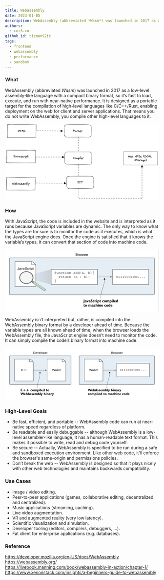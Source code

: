 ```yaml
---
title: Webassembly
date: 2023-01-05
description: WebAssembly (abbreviated *Wasm*) was launched in 2017 as a low-level assembly-like language with a compact binary format, so it’s fast to load, execute, and run with near-native performance.
authors:
  - cor3.co
github_id: tienan92it
tags:
  - frontend
  - webassembly
  - performance
  - sandbox
---
```


### What

WebAssembly (abbreviated *Wasm*) was launched in 2017 as a low-level assembly-like language with a compact binary format, so it’s fast to load, execute, and run with near-native performance. It is designed as a portable target for the compilation of high-level languages like C/C++/Rust, enabling deployment on the web for client and server applications. That means you do not write WebAssembly, you compile other high-level languages to it.

![](assets/webassembly_wasm-architecture.webp)

### How

With JavaScript, the code is included in the website and is interpreted as it runs because JavaScript variables are dynamic. The only way to know what the types are for sure is to monitor the code as it executes, which is what the JavaScript engine does. Once the engine is satisfied that it knows the variable’s types, it can convert that section of code into machine code.

![](assets/webassembly_wasm-js-how-it-work.webp)

WebAssembly isn’t interpreted but, rather, is compiled into the WebAssembly binary format by a developer ahead of time. Because the variable types are all known ahead of time, when the browser loads the WebAssembly file, the JavaScript engine doesn’t need to monitor the code. It can simply compile the code’s binary format into machine code.

![](assets/webassembly_wasm-how-it-works.webp)

### High-Level Goals

- Be fast, efficient, and portable -- WebAssembly code can run at near-native speed regardless of platform.
- Be readable and easily debuggable -- although WebAssembly is a low-level assembler-like language, it has a human-readable text format. This makes it possible to write, read and debug code yourself.
- Be secure -- Actually, WebAssembly is specified to be run during a safe and sandboxed execution environment. Like other web code, it'll enforce the browser's same-origin and permissions policies.
- Don’t break the web -- WebAssembly is designed so that it plays nicely with other web technologies and maintains backwards compatibility.

### Use Cases

- Image / video editing.
- Peer-to-peer applications (games, collaborative editing, decentralized and centralized).
- Music applications (streaming, caching).
- Live video augmentation.
- VR and augmented reality (very low latency).
- Scientific visualization and simulation.
- Developer tooling (editors, compilers, debuggers, …).
- Fat client for enterprise applications (e.g. databases).

### Reference

https://developer.mozilla.org/en-US/docs/WebAssembly https://webassembly.org/ https://livebook.manning.com/book/webassembly-in-action/chapter-1/ https://www.xenonstack.com/insights/a-beginners-guide-to-webassembly
